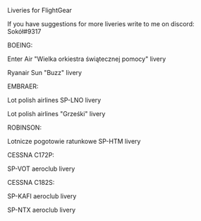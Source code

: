 Liveries for FlightGear

If you have suggestions for more liveries write to me on discord: Sokół#9317

BOEING:

Enter Air "Wielka orkiestra świątecznej pomocy" livery

Ryanair Sun "Buzz" livery

EMBRAER:

Lot polish airlines SP-LNO livery

Lot polish airlines "Grześki" livery

ROBINSON:

Lotnicze pogotowie ratunkowe SP-HTM livery

CESSNA C172P:

SP-VOT aeroclub livery

CESSNA C182S:

SP-KAFI aeroclub livery

SP-NTX aeroclub livery
